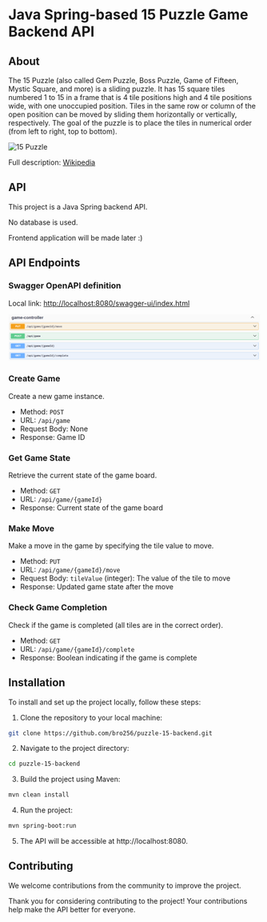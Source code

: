 # Java Spring-based 15 Puzzle Game Backend API

## About
The 15 Puzzle (also called Gem Puzzle, Boss Puzzle, Game of Fifteen, Mystic Square, and more) is a sliding puzzle. It has 15 square tiles numbered 1 to 15 in a frame that is 4 tile positions high and 4 tile positions wide, with one unoccupied position. Tiles in the same row or column of the open position can be moved by sliding them horizontally or vertically, respectively. The goal of the puzzle is to place the tiles in numerical order (from left to right, top to bottom).

![15 Puzzle](https://github.com/bro256/puzzle-15-backend/blob/main/images/game.png=256x256)

Full description: [Wikipedia](https://en.wikipedia.org/wiki/15_Puzzle)

## API
This project is a Java Spring backend API.

No database is used.

Frontend application will be made later :)

## API Endpoints
### Swagger OpenAPI definition
Local link: [http://localhost:8080/swagger-ui/index.html](http://localhost:8080/swagger-ui/index.html)

![Swagger UI](https://github.com/bro256/puzzle-15-backend/blob/main/images/swagger-game-controller.png)

### Create Game
Create a new game instance.

- Method: `POST`
- URL: `/api/game`
- Request Body: None
- Response: Game ID

### Get Game State
Retrieve the current state of the game board.

- Method: `GET`
- URL: `/api/game/{gameId}`
- Response: Current state of the game board

### Make Move
Make a move in the game by specifying the tile value to move.

- Method: `PUT`
- URL: `/api/game/{gameId}/move`
- Request Body: `tileValue` (integer): The value of the tile to move
- Response: Updated game state after the move

### Check Game Completion
Check if the game is completed (all tiles are in the correct order).

- Method: `GET`
- URL: `/api/game/{gameId}/complete`
- Response: Boolean indicating if the game is complete

## Installation
To install and set up the project locally, follow these steps:

1. Clone the repository to your local machine:
```bash
git clone https://github.com/bro256/puzzle-15-backend.git
```
2. Navigate to the project directory:
```bash
cd puzzle-15-backend
```
3. Build the project using Maven:
```bash
mvn clean install
```
4. Run the project:
```bash
mvn spring-boot:run
```
5. The API will be accessible at http://localhost:8080.

## Contributing
We welcome contributions from the community to improve the project.

Thank you for considering contributing to the project! Your contributions help make the API better for everyone.
